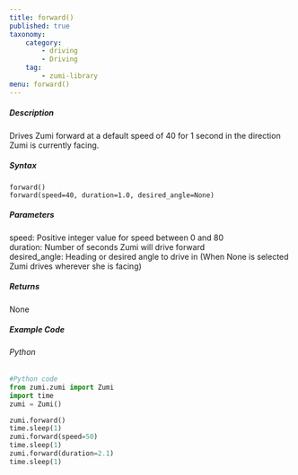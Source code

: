```yaml
---
title: forward()
published: true
taxonomy:
    category:
        - driving
        - Driving
    tag:
        - zumi-library
menu: forward()
---
```


##### Description
Drives Zumi forward at a default speed of 40 for 1 second in the direction Zumi is currently facing.

##### Syntax
```forward()```<br />
```forward(speed=40, duration=1.0, desired_angle=None)```<br />

##### Parameters
speed: Positive integer value for speed between 0 and 80<br />
duration: Number of seconds Zumi will drive forward<br />
desired_angle: Heading or desired angle to drive in (When None is selected Zumi drives wherever she is facing)

##### Returns
None

##### Example Code
###### Python
```python
#Python code
from zumi.zumi import Zumi
import time
zumi = Zumi()

zumi.forward()
time.sleep(1)
zumi.forward(speed=50)
time.sleep(1)
zumi.forward(duration=2.1)
time.sleep(1)

```